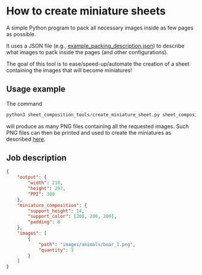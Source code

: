 # How to create miniature sheets

A simple Python program to pack all necessary images inside as few pages as possible.

It uses a JSON file (e.g., [example_packing_description.json](../sheet_composition_tools/example_packing_description.json)) to describe what images to pack inside the pages (and other configurations).

The goal of this tool is to ease/speed-up/automate the creation of a sheet containing the images that will become miniatures!

## Usage example

The command

```python
python3 sheet_composition_tools/create_miniature_sheet.py sheet_composition_tools/example_packing_description.json
```

will produce as many PNG files containing all the requested images. Such PNG files can then be printed and used to create the miniatures as described [here](./how_to_create_paper_miniatures.md#Recipe).


## Job description

```JSON
{
    "output": {
        "width": 210,
        "height": 297,
        "PPI": 300
    },
    "miniature_composition": {
        "support_height": 14,
        "support_color": [200, 200, 200],
        "padding": 8
    },
    "images": [
        {
            "path": "images/animals/boar_1.png",
            "quantity": 3
        }
    ]
}
```
